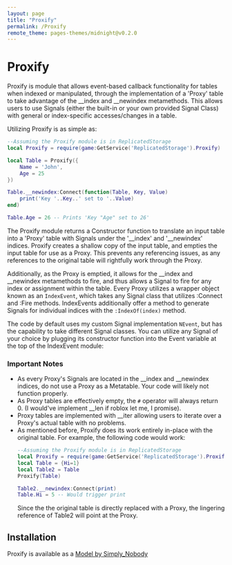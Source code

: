 ```yaml
---
layout: page
title: "Proxify"
permalink: /Proxify
remote_theme: pages-themes/midnight@v0.2.0
---
```

# Proxify

Proxify is module that allows event-based callback functionality for tables when indexed or manipulated, through the implementation of a 'Proxy' table to take advantage of the __index and __newindex metamethods.
This allows users to use Signals (either the built-in or your own provided Signal Class) with general or index-specific accesses/changes in a table.

Utilizing Proxify is as simple as:
```lua
--Assuming the Proxify module is in ReplicatedStorage
local Proxify = require(game:GetService('ReplicatedStorage').Proxify)

local Table = Proxify({
    Name = 'John',
    Age = 25
})

Table.__newindex:Connect(function(Table, Key, Value)
    print('Key '..Key..' set to '..Value)
end)

Table.Age = 26 -- Prints 'Key "Age" set to 26'
```

The Proxify module returns a Constructor function to translate an input table into a 'Proxy' table with Signals under the '__index' and '__newindex' indices.
Proxify creates a shallow copy of the input table, and empties the input table for use as a Proxy. This prevents any referencing issues, as any references to the original table will rightfully work through the Proxy.

Additionally, as the Proxy is emptied, it allows for the __index and __newindex metamethods to fire, and thus allows a Signal to fire for any index or assignment within the table.
Every Proxy utilizes a wrapper object known as an `IndexEvent`, which takes any Signal class that utilizes :Connect and :Fire methods. IndexEvents additionally offer a method to generate Signals for individual indices with the `:IndexOf(index)` method. 

The code by default uses my custom Signal implementation `NEvent`, but has the capability to take different Signal classes. You can utilize any Signal of your choice by plugging its constructor function into the Event variable at the top of the IndexEvent module:

### Important Notes
- As every Proxy's Signals are located in the __index and __newindex indices, do not use a Proxy as a Metatable. Your code will likely not function properly.
- As Proxy tables are effectively empty, the `#` operator will always return 0. (I would've implement __len if roblox let me, I promise).
- Proxy tables are implemented with __iter allowing users to iterate over a Proxy's actual table with no problems.
- As mentioned before, Proxify does its work entirely in-place with the original table.
  For example, the following code would work:
  ```lua
  --Assuming the Proxify module is in ReplicatedStorage
  local Proxify = require(game:GetService('ReplicatedStorage').Proxify)
  local Table = {Hi=1}
  local Table2 = Table
  Proxify(Table)

  Table2.__newindex:Connect(print)
  Table.Hi = 5 -- Would trigger print
  ```
  Since the the original table is directly replaced with a Proxy, the lingering reference of Table2 will point at the Proxy.
## Installation
Proxify is available as a [Model by Simply_Nobody](https://create.roblox.com/store/asset/17414468091/Proxify)
